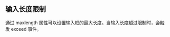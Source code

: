 ## 输入长度限制

通过 maxlength 属性可以设置输入框的最大长度。当输入长度超过限制时，会触发 exceed 事件。

<preview path="../search-box/max-length.vue"></preview>

